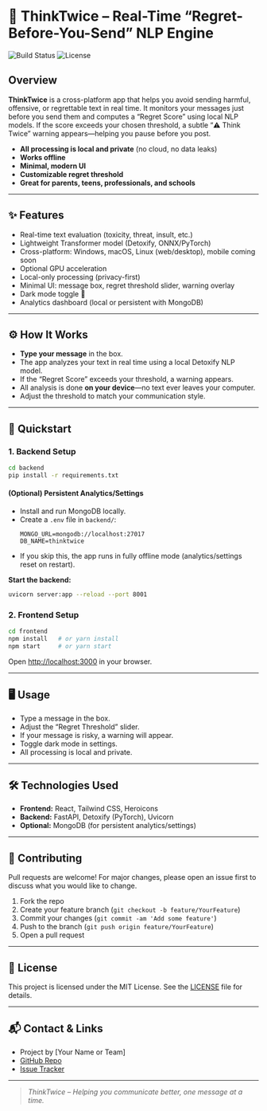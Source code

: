# 🛑 ThinkTwice – Real-Time “Regret-Before-You-Send” NLP Engine

![Build Status](https://img.shields.io/badge/build-passing-brightgreen)
![License](https://img.shields.io/badge/license-MIT-blue)

## Overview

**ThinkTwice** is a cross-platform app that helps you avoid sending harmful, offensive, or regrettable text in real time. It monitors your messages just before you send them and computes a “Regret Score” using local NLP models. If the score exceeds your chosen threshold, a subtle “⚠️ Think Twice” warning appears—helping you pause before you post.

- **All processing is local and private** (no cloud, no data leaks)
- **Works offline**
- **Minimal, modern UI**
- **Customizable regret threshold**
- **Great for parents, teens, professionals, and schools**

---

## ✨ Features
- Real-time text evaluation (toxicity, threat, insult, etc.)
- Lightweight Transformer model (Detoxify, ONNX/PyTorch)
- Cross-platform: Windows, macOS, Linux (web/desktop), mobile coming soon
- Optional GPU acceleration
- Local-only processing (privacy-first)
- Minimal UI: message box, regret threshold slider, warning overlay
- Dark mode toggle 🌙
- Analytics dashboard (local or persistent with MongoDB)

---

## ⚙️ How It Works
- **Type your message** in the box.
- The app analyzes your text in real time using a local Detoxify NLP model.
- If the “Regret Score” exceeds your threshold, a warning appears.
- All analysis is done **on your device**—no text ever leaves your computer.
- Adjust the threshold to match your communication style.

---

## 🚀 Quickstart

### 1. Backend Setup

```bash
cd backend
pip install -r requirements.txt
```

#### (Optional) Persistent Analytics/Settings
- Install and run MongoDB locally.
- Create a `.env` file in `backend/`:
  ```env
  MONGO_URL=mongodb://localhost:27017
  DB_NAME=thinktwice
  ```
- If you skip this, the app runs in fully offline mode (analytics/settings reset on restart).

**Start the backend:**
```bash
uvicorn server:app --reload --port 8001
```

### 2. Frontend Setup

```bash
cd frontend
npm install   # or yarn install
npm start     # or yarn start
```

Open [http://localhost:3000](http://localhost:3000) in your browser.

---

## 🖥️ Usage
- Type a message in the box.
- Adjust the “Regret Threshold” slider.
- If your message is risky, a warning will appear.
- Toggle dark mode in settings.
- All processing is local and private.

---

## 🛠️ Technologies Used
- **Frontend:** React, Tailwind CSS, Heroicons
- **Backend:** FastAPI, Detoxify (PyTorch), Uvicorn
- **Optional:** MongoDB (for persistent analytics/settings)

---

## 🤝 Contributing
Pull requests are welcome! For major changes, please open an issue first to discuss what you would like to change.

1. Fork the repo
2. Create your feature branch (`git checkout -b feature/YourFeature`)
3. Commit your changes (`git commit -am 'Add some feature'`)
4. Push to the branch (`git push origin feature/YourFeature`)
5. Open a pull request

---

## 📄 License
This project is licensed under the MIT License. See the [LICENSE](./LICENSE) file for details.

---

## 📬 Contact & Links
- Project by [Your Name or Team]
- [GitHub Repo](https://github.com/yourusername/thinktwice)
- [Issue Tracker](https://github.com/yourusername/thinktwice/issues)

---

> _ThinkTwice – Helping you communicate better, one message at a time._
